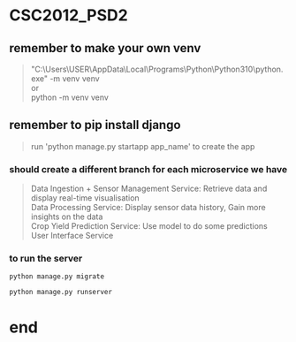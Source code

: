 # CSC2012_PSD2

## remember to make your own venv
> "C:\Users\USER\AppData\Local\Programs\Python\Python310\python.exe" -m venv venv<br />
> or<br />
> python -m venv venv

##  remember to pip install django

> run 'python manage.py startapp app_name' to create the app

### should create a different branch for each microservice we have
> Data Ingestion + Sensor Management Service: Retrieve data and display real-time visualisation<br />
Data Processing Service: Display sensor data history, Gain more insights on the data<br />
Crop Yield Prediction Service: Use model to do some predictions<br />
User Interface Service

### to run the server
```
python manage.py migrate
```
```
python manage.py runserver
```

# end
